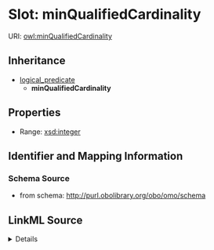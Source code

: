 # Slot: minQualifiedCardinality

URI: [owl:minQualifiedCardinality](http://www.w3.org/2002/07/owl#minQualifiedCardinality)




## Inheritance

* [logical_predicate](logical_predicate.md)
    * **minQualifiedCardinality**







## Properties

* Range: [xsd:integer](http://www.w3.org/2001/XMLSchema#integer)







## Identifier and Mapping Information







### Schema Source


* from schema: http://purl.obolibrary.org/obo/omo/schema




## LinkML Source

<details>
```yaml
name: minQualifiedCardinality
from_schema: http://purl.obolibrary.org/obo/omo/schema
rank: 1000
is_a: logical_predicate
slot_uri: owl:minQualifiedCardinality
alias: minQualifiedCardinality
range: integer

```
</details>